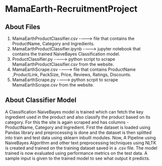 # MamaEarth-RecruitmentProject

## About Files
1. MamaEarthProductClassifier.csv   ----> file that contains the ProductName, Category and Ingredients.
2. MamaEarthProductClassifier.ipynb ----> jupyter notebook that contains the trained NaiveBayes Classification model.
3. ProductClassifier.py             ----> python script to scrape MamaEarthProductClassifier.csv from the website.
4. MamaEarthScrape.csv              ----> file that contains ProductName ,ProductLink, PackSize, Price, Reviews, Ratings, Discounts.
5. MamaEarthScrape.py               ----> python scrpit to scrape MamaEarthScrape.csv from the website.

## About Classifier Model
A Classification NaiveBayes model is trained which can fetch the key ingredient used in the product and also classify the product based on its category. For this the site is again scraped and has columns - ProductName, Category and Ingredient. First the dataset is loaded using Pandas library and preprocessing is done and the dataset is then splitted into train and test data using sklearn inbuilt modules. Now, A Pipeline using NaiveBayes Algorithm and other text preprocessing techniques using NLTK is created and trained on the training dataset saved in a .csv file. The model trained is now evaluated using performance metrics on the test data. A sample input is given to the trained model to see what output it predicts.
